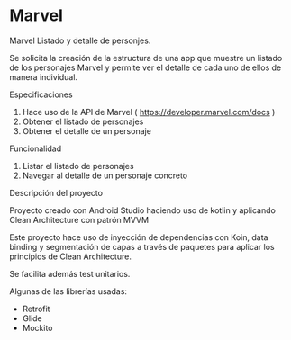 # Marvel
Marvel Listado y detalle de personjes.

Se solicita la creación de la estructura de una app que muestre un listado de los personajes Marvel y permite ver el detalle de cada uno de ellos de manera individual.

Especificaciones

1. Hace uso de la API de Marvel ( https://developer.marvel.com/docs )
2. Obtener el listado de personajes
3. Obtener el detalle de un personaje

Funcionalidad

1. Listar el listado de personajes
2. Navegar al detalle de un personaje concreto

Descripción del proyecto

Proyecto creado con Android Studio haciendo uso de kotlin y aplicando Clean Architecture con patrón MVVM

Este proyecto hace uso de inyección de dependencias con Koin, data binding y segmentación de capas a través de paquetes para aplicar los principios de Clean Architecture.
  
Se facilita además test unitarios.
  
Algunas de las librerías usadas:
- Retrofit 
- Glide
- Mockito
